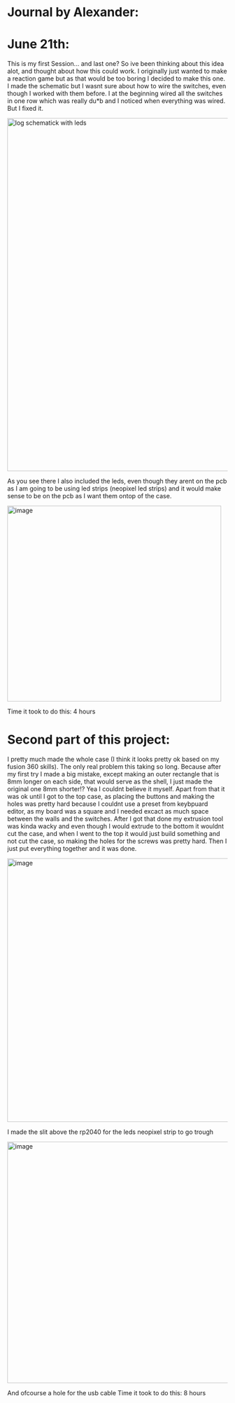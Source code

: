 # Journal by Alexander:
# June 21th:
This is my first Session... and last one? So ive been thinking about this idea alot, and thought about how this could work. I originally just wanted to make a reaction game but as that would be too boring I decided to make this one. I made the schematic but I wasnt sure about how to wire the switches, even though I worked with them before. I at the beginning wired all the switches in one row which was really du*b and I noticed when everything was wired. But I fixed it.

<img width="1342" height="806" alt="log schematick with leds" src="https://github.com/user-attachments/assets/4aac08f4-dc52-4d7b-a5ca-ba207e23e54a" />

As you see there I also included the leds, even though they arent on the pcb as I am going to be using led strips (neopixel led strips) and it would make sense to be on the pcb as I want them ontop of the case.

<img width="489" height="447" alt="image" src="https://github.com/user-attachments/assets/74554614-03fd-47fa-b9f6-545f6d0dc095" />

Time it took to do this: 4 hours

# Second part of this project:
I pretty much made the whole case (I think it looks pretty ok based on my fusion 360 skills). The only real problem this taking so long. Because after my first try I made a big mistake, except making an outer rectangle that is 8mm longer on each side, that would serve as the shell, I just made the original one 8mm shorter!? Yea I couldnt believe it myself. Apart from that it was ok until I got to the top case, as placing the buttons and making the holes was pretty hard because I couldnt use a preset from keybpuard editor, as my board was a square and I needed excact as much space between the walls and the switches. After I got that done my extrusion tool was kinda wacky and even though I would extrude to the bottom it wouldnt cut the case, and when I went to the top it would just build something and not cut the case, so making the holes for the screws was pretty hard. Then I just put everything together and it was done.

<img width="666" height="602" alt="image" src="https://github.com/user-attachments/assets/4fdcc81c-ab61-4c54-99af-62280e4bcf5d" />

I made the slit above the rp2040 for the leds neopixel strip to go trough

<img width="847" height="551" alt="image" src="https://github.com/user-attachments/assets/d0c217d1-3739-4792-a745-94ebef0e7adf" />

And ofcourse a hole for the usb cable
Time it took to do this: 8 hours

